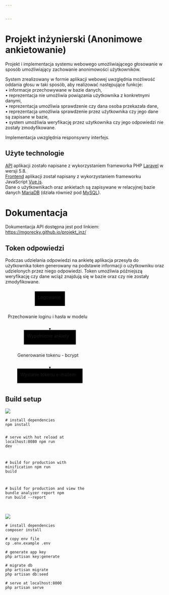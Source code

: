 ```yaml
---


---
```


<h1 id="projekt-inżynierski-anonimowe-ankietowanie">Projekt inżynierski (Anonimowe ankietowanie)</h1>
<p>Projekt i implementacja systemu webowego umożliwiającego głosowanie w sposób umożliwiający zachowanie anonimowości użytkowników.</p>
<p>System zrealizowany w formie aplikacji webowej uwzględnia możliwość oddania głosu w taki sposób, aby realizować następujące funkcje:<br>
• informacje przechowywane w bazie danych,<br>
• reprezentacja nie umożliwia powiązania użytkownika z konkretnymi danymi,<br>
• reprezentacja umożliwia sprawdzenie czy dana osoba przekazała dane,<br>
• reprezentacja umożliwia sprawdzenie przez użytkownika czy jego dane są zapisane w bazie,<br>
• system umożliwia weryfikację przez użytkownika czy jego odpowiedzi nie zostały zmodyfikowane.</p>
<p>Implementacja uwzględnia responsywny interfejs.</p>
<h2 id="użyte-technologie">Użyte technologie</h2>
<p><a href="https://github.com/mgorecky/projekt_inz/tree/master/api">API</a> aplikacji zostało napisane z wykorzystaniem frameworka PHP <a href="https://github.com/laravel/laravel">Laravel</a> w wersji 5.8.<br>
<a href="https://github.com/mgorecky/projekt_inz/tree/master/web">Frontend</a> aplikacji został napisany z wykorzystaniem frameworku JavaScript <a href="https://github.com/vuejs/vue">Vue.js</a>.<br>
Dane o użytkownikach oraz ankietach są zapisywane w relacyjnej bazie danych <a href="https://github.com/MariaDB/server">MariaDB</a> (działa również pod <a href="https://www.mysql.com/">MySQL</a>).</p>
<h1 id="dokumentacja">Dokumentacja</h1>
<p>Dokumentacja API dostępna jest pod linkiem: <a href="https://mgorecky.github.io/projekt_inz/">https://mgorecky.github.io/projekt_inz/</a></p>
<h2 id="token-odpowiedzi">Token odpowiedzi</h2>
<p>Podczas udzielania odpowiedzi na ankietę aplikacja przesyła do użytkownika token generowany na podstawie informacji o użytkowniku oraz udzielonych przez niego odpowiedzi. Token umożliwia późniejszą weryfikację czy dane wciąż znajdują się w bazie oraz czy nie zostały zmodyfikowane.</p>
<div class="mermaid"><svg xmlns="http://www.w3.org/2000/svg" id="mermaid-svg-Zg3mMXZgTMLdl0jb" width="100%" style="max-width: 282.71875px;" viewBox="0 0 282.71875 306"><g transform="translate(-12, -12)"><g class="output"><g class="clusters"></g><g class="edgePaths"><g class="edgePath" style="opacity: 1;"><path class="path" d="M153.359375,66L153.359375,104L153.359375,142" marker-end="url(#arrowhead197)" style="fill:none"></path><defs><marker id="arrowhead197" viewBox="0 0 10 10" refX="9" refY="5" markerUnits="strokeWidth" markerWidth="8" markerHeight="6" orient="auto"><path d="M 0 0 L 10 5 L 0 10 z" class="arrowheadPath" style="stroke-width: 1; stroke-dasharray: 1, 0;"></path></marker></defs></g><g class="edgePath" style="opacity: 1;"><path class="path" d="M153.359375,188L153.359375,226L153.359375,264" marker-end="url(#arrowhead198)" style="fill:none"></path><defs><marker id="arrowhead198" viewBox="0 0 10 10" refX="9" refY="5" markerUnits="strokeWidth" markerWidth="8" markerHeight="6" orient="auto"><path d="M 0 0 L 10 5 L 0 10 z" class="arrowheadPath" style="stroke-width: 1; stroke-dasharray: 1, 0;"></path></marker></defs></g></g><g class="edgeLabels"><g class="edgeLabel" transform="translate(153.359375,104)" style="opacity: 1;"><g transform="translate(-133.359375,-13)" class="label"><foreignObject width="266.71875" height="26"><div xmlns="http://www.w3.org/1999/xhtml" style="display: inline-block; white-space: nowrap;"><span class="edgeLabel">Przechowanie loginu i hasła w modelu</span></div></foreignObject></g></g><g class="edgeLabel" transform="translate(153.359375,226)" style="opacity: 1;"><g transform="translate(-102.875,-13)" class="label"><foreignObject width="205.75" height="26"><div xmlns="http://www.w3.org/1999/xhtml" style="display: inline-block; white-space: nowrap;"><span class="edgeLabel">Generowanie tokenu - bcrypt</span></div></foreignObject></g></g></g><g class="nodes"><g class="node" id="A" transform="translate(153.359375,43)" style="opacity: 1;"><rect rx="0" ry="0" x="-47.7265625" y="-23" width="95.453125" height="46"></rect><g class="label" transform="translate(0,0)"><g transform="translate(-37.7265625,-13)"><foreignObject width="75.453125" height="26"><div xmlns="http://www.w3.org/1999/xhtml" style="display: inline-block; white-space: nowrap;">Logowanie</div></foreignObject></g></g></g><g class="node" id="B" transform="translate(153.359375,165)" style="opacity: 1;"><rect rx="0" ry="0" x="-82.34375" y="-23" width="164.6875" height="46"></rect><g class="label" transform="translate(0,0)"><g transform="translate(-72.34375,-13)"><foreignObject width="144.6875" height="26"><div xmlns="http://www.w3.org/1999/xhtml" style="display: inline-block; white-space: nowrap;">Wypełnienie ankiety</div></foreignObject></g></g></g><g class="node" id="C" transform="translate(153.359375,287)" style="opacity: 1;"><rect rx="0" ry="0" x="-103.5625" y="-23" width="207.125" height="46"></rect><g class="label" transform="translate(0,0)"><g transform="translate(-93.5625,-13)"><foreignObject width="187.125" height="26"><div xmlns="http://www.w3.org/1999/xhtml" style="display: inline-block; white-space: nowrap;">Wysłanie tokenu e-mailem</div></foreignObject></g></g></g></g></g></g></svg></div>
<h2 id="build-setup">Build setup</h2>
<img src="http://endymion.pl/uploads/images/endy_9849a90aba2c12e3bd.png">
<pre class=" language-bash"><code class="prism  language-bash"><span class="token comment"># install dependencies</span>
<span class="token function">npm</span> <span class="token function">install</span>

<span class="token comment"># serve with hot reload at localhost:8080</span>
<span class="token function">npm</span> run dev

<span class="token comment"># build for production with minification</span>
<span class="token function">npm</span> run build

<span class="token comment"># build for production and view the bundle analyzer report</span>
<span class="token function">npm</span> run build --report
</code></pre>
<br>
<img src="https://laravel.com/assets/img/components/logo-laravel.svg">
<pre class=" language-bash"><code class="prism  language-bash"><span class="token comment"># install dependencies</span>
composer <span class="token function">install</span>

<span class="token comment"># copy env file</span>
<span class="token function">cp</span> .env.example .env

<span class="token comment"># generate app key</span>
php artisan key:generate

<span class="token comment"># migrate db</span>
php artisan migrate
php artisan db:seed

<span class="token comment"># serve at localhost:8000</span>
php artisan serve
</code></pre>

